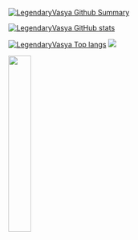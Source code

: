 [![LegendaryVasya Github Summary](https://github-profile-summary-cards.vercel.app/api/cards/profile-details?username=LegendaryVasya&theme=vue)](https://github.com/marketplace/actions/github-profile-summary-cards)

[![LegendaryVasya GitHub stats](https://github-readme-stats.vercel.app/api?username=LegendaryVasya&theme=vue)](https://github.com/anuraghazra/github-readme-stats)

[![LegendaryVasya Top langs](https://github-readme-stats.vercel.app/api/top-langs/?username=LegendaryVasya&layout=compact&theme=vue&hide=shell)](https://github.com/anuraghazra/github-readme-stats)
![](https://github-profile-summary-cards.vercel.app/api/cards/repos-per-language?username=LegendaryVasya&theme=vue)


<div align="left">
<img src="https://c.tenor.com/5TcToUPiMMcAAAAC/god-rick-sanchez.gif" style="width: 30%" />
</div>
